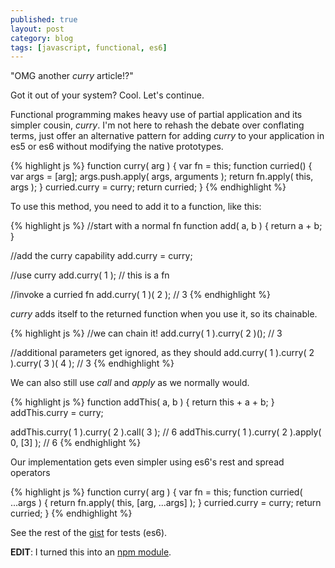 ```yaml
---
published: true
layout: post
category: blog
tags: [javascript, functional, es6]
---
```


"OMG another _curry_ article!?"
  
Got it out of your system?  Cool.  Let's continue.

Functional programming makes heavy use of partial application and its simpler cousin, _curry_.
I'm not here to rehash the debate over conflating terms, just offer an alternative pattern for
adding _curry_ to your application in es5 or es6 without modifying the native prototypes.

{% highlight js %}
function curry( arg ) {
    var fn = this;
    function curried() {
        var args = [arg];
        args.push.apply( args, arguments );
        return fn.apply( this, args );
    }
    curried.curry = curry;
    return curried;
}
{% endhighlight %}

To use this method, you need to add it to a function, like this:

{% highlight js %}
//start with a normal fn
function add( a, b ) {
    return a + b;
}

//add the curry capability
add.curry = curry;

//use curry
add.curry( 1 ); // this is a fn

//invoke a curried fn
add.curry( 1 )( 2 ); // 3
{% endhighlight %}

_curry_ adds itself to the returned function when you use it, so its chainable.

{% highlight js %}
//we can chain it!
add.curry( 1 ).curry( 2 )(); // 3

//additional parameters get ignored, as they should
add.curry( 1 ).curry( 2 ).curry( 3 )( 4 ); // 3
{% endhighlight %}

We can also still use _call_ and _apply_ as we normally would.

{% highlight js %}
function addThis( a, b ) {
  return this + a + b;
}
addThis.curry = curry;

addThis.curry( 1 ).curry( 2 ).call( 3 ); // 6
addThis.curry( 1 ).curry( 2 ).apply( 0, [3] ); // 6
{% endhighlight %}

Our implementation gets even simpler using es6's rest and spread operators

{% highlight js %}
function curry( arg ) {
    var fn = this;
    function curried( ...args ) {
        return fn.apply( this, [arg, ...args] );
    }
    curried.curry = curry;
    return curried;
}
{% endhighlight %}

See the rest of the [gist](https://gist.github.com/AutoSponge/a2ef935291f99a9b9a93) for tests (es6).

__EDIT__: I turned this into an [npm module](https://www.npmjs.org/package/dot-curry).  